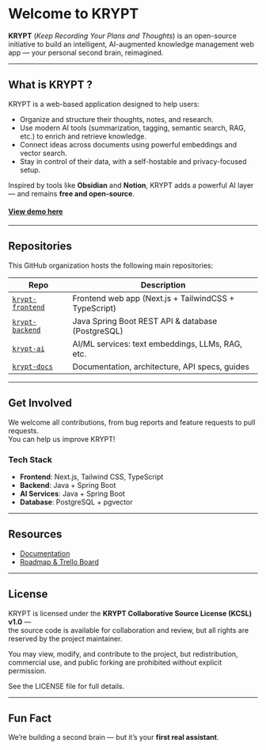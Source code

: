 # Welcome to KRYPT

**KRYPT** (*Keep Recording Your Plans and Thoughts*) is an open-source initiative to build an intelligent, AI-augmented knowledge management web app — your personal second brain, reimagined.

---

## What is KRYPT ?

KRYPT is a web-based application designed to help users:
- Organize and structure their thoughts, notes, and research.
- Use modern AI tools (summarization, tagging, semantic search, RAG, etc.) to enrich and retrieve knowledge.
- Connect ideas across documents using powerful embeddings and vector search.
- Stay in control of their data, with a self-hostable and privacy-focused setup.

Inspired by tools like **Obsidian** and **Notion**, KRYPT adds a powerful AI layer — and remains **free and open-source**.

#### [View demo here](https://krypt-ai.vercel.app/)

---

## Repositories

This GitHub organization hosts the following main repositories:

| Repo                  | Description                                      |
|-----------------------|--------------------------------------------------|
| [`krypt-frontend`](https://github.com/krypt-org/krypt-frontend) | Frontend web app (Next.js + TailwindCSS + TypeScript) |
| [`krypt-backend`](https://github.com/krypt-org/krypt-backend)  | Java Spring Boot REST API & database (PostgreSQL)     |
| [`krypt-ai`](https://github.com/krypt-org/krypt-ai)       | AI/ML services: text embeddings, LLMs, RAG, etc.      |
| [`krypt-docs`](https://github.com/krypt-org/krypt-docs)     | Documentation, architecture, API specs, guides        |

---

## Get Involved

We welcome all contributions, from bug reports and feature requests to pull requests.  
You can help us improve KRYPT!

### Tech Stack
- **Frontend**: Next.js, Tailwind CSS, TypeScript
- **Backend**: Java + Spring Boot
- **AI Services**: Java + Spring Boot
- **Database**: PostgreSQL + pgvector

---

## Resources

- [Documentation](https://github.com/krypt-org/krypt-docs)
- [Roadmap & Trello Board](https://github.com/orgs/krypt-project/projects/1)

---

## License

KRYPT is licensed under the **KRYPT Collaborative Source License (KCSL) v1.0** —  
the source code is available for collaboration and review, but all rights are reserved by the project maintainer.  

You may view, modify, and contribute to the project, but redistribution, commercial use, and public forking are prohibited without explicit permission.  

See the LICENSE file for full details.

---

## Fun Fact

We’re building a second brain — but it’s your **first real assistant**.
